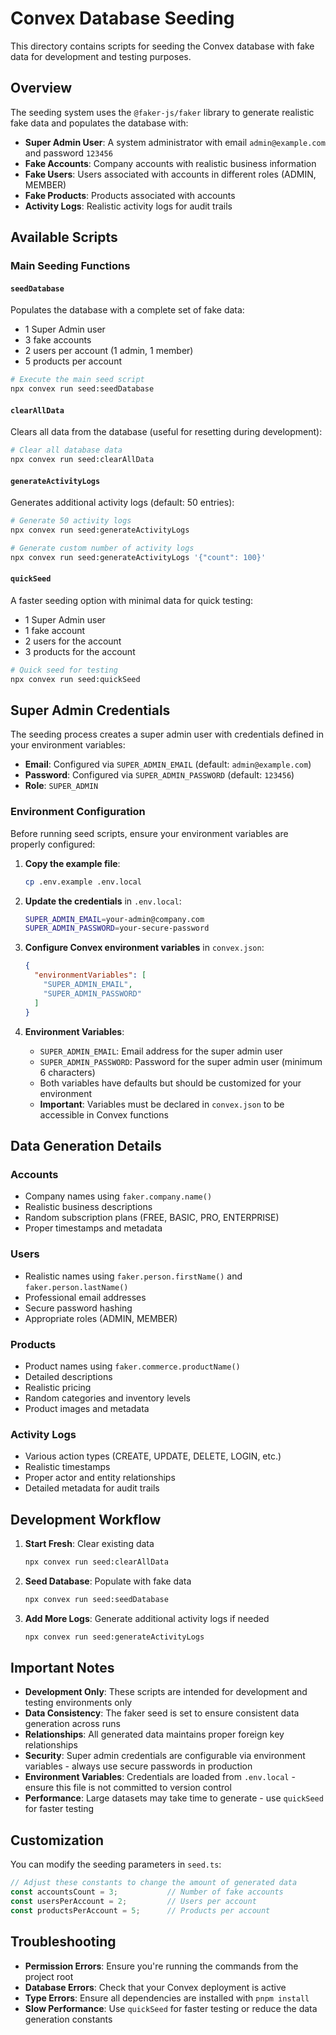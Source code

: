 # Convex Database Seeding

This directory contains scripts for seeding the Convex database with fake data for development and testing purposes.

## Overview

The seeding system uses the `@faker-js/faker` library to generate realistic fake data and populates the database with:

- **Super Admin User**: A system administrator with email `admin@example.com` and password `123456`
- **Fake Accounts**: Company accounts with realistic business information
- **Fake Users**: Users associated with accounts in different roles (ADMIN, MEMBER)
- **Fake Products**: Products associated with accounts
- **Activity Logs**: Realistic activity logs for audit trails

## Available Scripts

### Main Seeding Functions

#### `seedDatabase`
Populates the database with a complete set of fake data:
- 1 Super Admin user
- 3 fake accounts
- 2 users per account (1 admin, 1 member)
- 5 products per account

```bash
# Execute the main seed script
npx convex run seed:seedDatabase
```

#### `clearAllData`
Clears all data from the database (useful for resetting during development):

```bash
# Clear all database data
npx convex run seed:clearAllData
```

#### `generateActivityLogs`
Generates additional activity logs (default: 50 entries):

```bash
# Generate 50 activity logs
npx convex run seed:generateActivityLogs

# Generate custom number of activity logs
npx convex run seed:generateActivityLogs '{"count": 100}'
```

#### `quickSeed`
A faster seeding option with minimal data for quick testing:
- 1 Super Admin user
- 1 fake account
- 2 users for the account
- 3 products for the account

```bash
# Quick seed for testing
npx convex run seed:quickSeed
```

## Super Admin Credentials

The seeding process creates a super admin user with credentials defined in your environment variables:
- **Email**: Configured via `SUPER_ADMIN_EMAIL` (default: `admin@example.com`)
- **Password**: Configured via `SUPER_ADMIN_PASSWORD` (default: `123456`)
- **Role**: `SUPER_ADMIN`

### Environment Configuration

Before running seed scripts, ensure your environment variables are properly configured:

1. **Copy the example file**:
   ```bash
   cp .env.example .env.local
   ```

2. **Update the credentials** in `.env.local`:
   ```bash
   SUPER_ADMIN_EMAIL=your-admin@company.com
   SUPER_ADMIN_PASSWORD=your-secure-password
   ```

3. **Configure Convex environment variables** in `convex.json`:
   ```json
   {
     "environmentVariables": [
       "SUPER_ADMIN_EMAIL",
       "SUPER_ADMIN_PASSWORD"
     ]
   }
   ```

4. **Environment Variables**:
   - `SUPER_ADMIN_EMAIL`: Email address for the super admin user
   - `SUPER_ADMIN_PASSWORD`: Password for the super admin user (minimum 6 characters)
   - Both variables have defaults but should be customized for your environment
   - **Important**: Variables must be declared in `convex.json` to be accessible in Convex functions

## Data Generation Details

### Accounts
- Company names using `faker.company.name()`
- Realistic business descriptions
- Random subscription plans (FREE, BASIC, PRO, ENTERPRISE)
- Proper timestamps and metadata

### Users
- Realistic names using `faker.person.firstName()` and `faker.person.lastName()`
- Professional email addresses
- Secure password hashing
- Appropriate roles (ADMIN, MEMBER)

### Products
- Product names using `faker.commerce.productName()`
- Detailed descriptions
- Realistic pricing
- Random categories and inventory levels
- Product images and metadata

### Activity Logs
- Various action types (CREATE, UPDATE, DELETE, LOGIN, etc.)
- Realistic timestamps
- Proper actor and entity relationships
- Detailed metadata for audit trails

## Development Workflow

1. **Start Fresh**: Clear existing data
   ```bash
   npx convex run seed:clearAllData
   ```

2. **Seed Database**: Populate with fake data
   ```bash
   npx convex run seed:seedDatabase
   ```

3. **Add More Logs**: Generate additional activity logs if needed
   ```bash
   npx convex run seed:generateActivityLogs
   ```

## Important Notes

- **Development Only**: These scripts are intended for development and testing environments only
- **Data Consistency**: The faker seed is set to ensure consistent data generation across runs
- **Relationships**: All generated data maintains proper foreign key relationships
- **Security**: Super admin credentials are configurable via environment variables - always use secure passwords in production
- **Environment Variables**: Credentials are loaded from `.env.local` - ensure this file is not committed to version control
- **Performance**: Large datasets may take time to generate - use `quickSeed` for faster testing

## Customization

You can modify the seeding parameters in `seed.ts`:

```typescript
// Adjust these constants to change the amount of generated data
const accountsCount = 3;           // Number of fake accounts
const usersPerAccount = 2;         // Users per account
const productsPerAccount = 5;      // Products per account
```

## Troubleshooting

- **Permission Errors**: Ensure you're running the commands from the project root
- **Database Errors**: Check that your Convex deployment is active
- **Type Errors**: Ensure all dependencies are installed with `pnpm install`
- **Slow Performance**: Use `quickSeed` for faster testing or reduce the data generation constants
